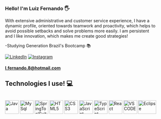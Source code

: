 ### Hello! I'm Luiz Fernando 🖐️

With extensive administrative and customer service experience, I have a dynamic profile, oriented towards teamwork and proactivity, which helps to avoid possible setbacks and solve problems more easily. I am persistent and I like innovation, which makes me create good strategies!

-Studying Generation Brazil's Bootcamp 📚

[![LinkedIn](https://img.shields.io/badge/LinkedIn-0077B5?style=for-the-badge&logo=linkedin&logoColor=white)](https://www.linkedin.com/in/luiz-rodrigues-371709149/)
[![Instagram](https://img.shields.io/badge/Instagram-E4405F?style=for-the-badge&logo=instagram&logoColor=white)](https://instagram.com/luferbero?igshid=YmMyMTA2M2Y=)

#### l.fernando.8@hotmail.com

## Technologies I use! 💻

<div style="display: inline_block"><br/>
  <img align="center" alt="Java" src="https://cdn.jsdelivr.net/gh/devicons/devicon/icons/java/java-original-wordmark.svg" width="45" height="45"/>
<img align="center" alt="MySql" src="https://cdn.jsdelivr.net/gh/devicons/devicon/icons/mysql/mysql-plain-wordmark.svg" width="45" height="45" /> 
  <img align="center" alt="SpringToolSuite" src="https://cdn.jsdelivr.net/gh/devicons/devicon/icons/spring/spring-original.svg" width="45" height="45" />
  <img align="center" alt="HTML5" src="https://cdn.jsdelivr.net/gh/devicons/devicon/icons/html5/html5-original-wordmark.svg" width="45" height="45" />
  <img align="center" alt="CSS3" src="https://cdn.jsdelivr.net/gh/devicons/devicon/icons/css3/css3-original-wordmark.svg" width="45" height="45" />
  <img align="center" alt="JavaScript" src="https://cdn.jsdelivr.net/gh/devicons/devicon/icons/javascript/javascript-original.svg" width="45" height="45" />
  <img align="center" alt="TypeScript" src="https://cdn.jsdelivr.net/gh/devicons/devicon/icons/typescript/typescript-original.svg" width="45" height="45" />
<img align="center" alt="React" src="https://cdn.jsdelivr.net/gh/devicons/devicon/icons/react/react-original-wordmark.svg" width="45" height="45" />
<img align="center" alt="VSCODE" src="https://cdn.jsdelivr.net/gh/devicons/devicon/icons/vscode/vscode-plain-wordmark.svg" width="45" height="45" />
  <img align="center" alt="Eclipse" src="https://img.shields.io/badge/Eclipse-2C2255?style=for-the-badge&logo=eclipse&logoColor=white" width="60" height="45" />
</div><br/>
